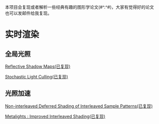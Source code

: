 
   本项目会复现或者解析一些经典有趣的图形学论文(#^.^#)，大家有觉得好的论文也可以发邮件给我复现。

# 实时渲染
## 全局光照
[Reflective Shadow Maps(已复现)](https://github.com/AngelMonica126/GraphicAlgorithm/wiki/Reflective-Shadow-Maps)

[Stochastic Light Culling(已复现)](https://github.com/AngelMonica126/GraphicAlgorithm/wiki/Stochastic-Light-Culling)

## 光照加速
[Non-interleaved Deferred Shading of Interleaved Sample Patterns(已复现)](https://github.com/AngelMonica126/GraphicAlgorithm/wiki/Non-interleaved-Deferred-Shading-of-Interleaved-Sample-Patterns)

[Metalights : Improved Interleaved Shading(已复现)](https://github.com/AngelMonica126/GraphicAlgorithm/wiki/Metalights-:-Improved-Interleaved-Shading)
  

